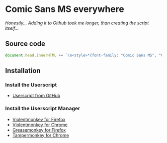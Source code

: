 # Comic Sans MS everywhere</h1>
*Honestly... Adding it to Github took me longer, than creating the script itself...*

## Source code
```js
document.head.innerHTML += `\n<style>*{font-family: "Comic Sans MS", "Comic Sans", cursive !important;}</style>`
```

## Installation
### Install the Userscript
  - [Userscript from GitHub](https://github.com/iulh/comic-sans-ms-everywhere/raw/main/csmse.user.js)

### Install the Userscript Manager
  - [Violentmonkey for Firefox](https://addons.mozilla.org/en-US/firefox/addon/violentmonkey/)
  - [Violentmonkey for Chrome](https://chrome.google.com/webstore/detail/violentmonkey/jinjaccalgkegednnccohejagnlnfdag)
  - [Greasemonkey for Firefox](https://addons.mozilla.org/en-US/firefox/addon/greasemonkey/)
  - [Tampermonkey for Chrome](https://chrome.google.com/webstore/detail/tampermonkey/dhdgffkkebhmkfjojejmpbldmpobfkfo)
